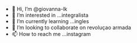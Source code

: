 - 👋 Hi, I’m @giovanna-lk
- 👀 I’m interested in ...integralista
- 🌱 I’m currently learning ...ingles
- 💞️ I’m looking to collaborate on revoluçao armada 
- 📫 How to reach me ...instagram

<!---
giovanna-lk/giovanna-lk is a ✨ special ✨ repository because its `README.md` (this file) appears on your GitHub profile.
You can click the Preview link to take a look at your changes.
--->
